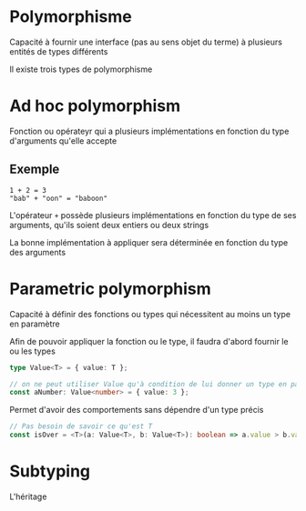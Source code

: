 # Polymorphisme

Capacité à fournir une interface (pas au sens objet du terme) à plusieurs entités de types différents

Il existe trois types de polymorphisme

# Ad hoc polymorphism

Fonction ou opérateyr qui a plusieurs implémentations en fonction du type d'arguments qu'elle accepte

## Exemple

```
1 + 2 = 3
"bab" + "oon" = "baboon"
```

L'opérateur `+` possède plusieurs implémentations en fonction du type de ses arguments, qu'ils soient deux entiers ou deux strings

La bonne implémentation à appliquer sera déterminée en fonction du type des arguments

# Parametric polymorphism

Capacité à définir des fonctions ou types qui nécessitent au moins un type en paramètre

Afin de pouvoir appliquer la fonction ou le type, il faudra d'abord fournir le ou les types

```ts
type Value<T> = { value: T };

// on ne peut utiliser Value qu'à condition de lui donner un type en paramètre
const aNumber: Value<number> = { value: 3 };
```

Permet d'avoir des comportements sans dépendre d'un type précis

```ts
// Pas besoin de savoir ce qu'est T
const isOver = <T>(a: Value<T>, b: Value<T>): boolean => a.value > b.value;
```

# Subtyping

L'héritage
